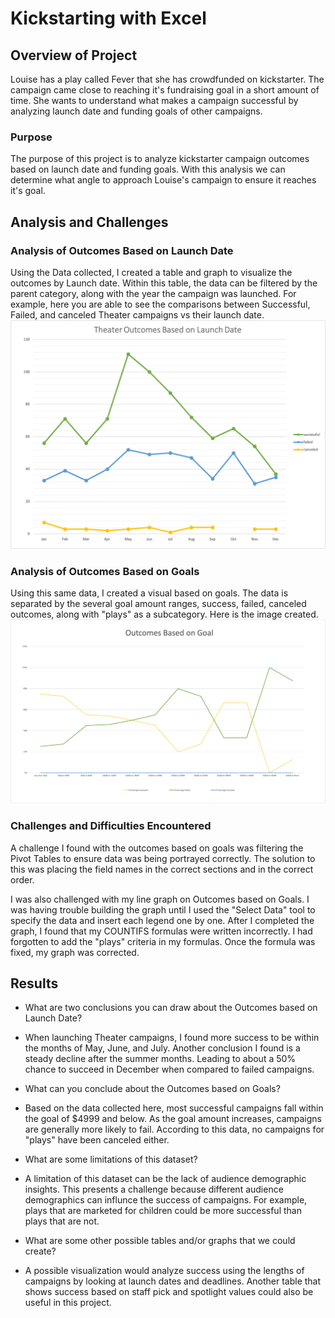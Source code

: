 # Kickstarting with Excel

## Overview of Project

Louise has a play called Fever that she has crowdfunded on kickstarter. The campaign came close to reaching it's fundraising goal in a short amount of time. She wants to understand what makes a campaign successful by analyzing launch date and funding goals of other campaigns.  

### Purpose
The purpose of this project is to analyze kickstarter campaign outcomes based on launch date and funding goals. 
With this analysis we can determine what angle to approach Louise's campaign to ensure it reaches it's goal. 

## Analysis and Challenges

### Analysis of Outcomes Based on Launch Date

Using the Data collected, I created a table and graph to visualize the outcomes by Launch date.
Within this table, the data can be filtered by the parent category, along with the year the campaign was launched. 
For example, here you are able to see the comparisons between Successful, Failed, and canceled Theater campaigns vs their launch date. 
![Theater_Outcomes_vs_Launch](Resources/Theater_Outcomes_vs_Launch.png)

### Analysis of Outcomes Based on Goals

Using this same data, I created a visual based on goals. 
The data is separated by the several goal amount ranges, success, failed, canceled outcomes, along with "plays" as a subcategory.
Here is the image created. 
![Outcomes_vs_Goals](Resources/Outcomes_vs_Goals.png)
 
### Challenges and Difficulties Encountered

A challenge I found with the outcomes based on goals was filtering the Pivot Tables to ensure data was being portrayed correctly. The solution to this was placing the field names in the correct sections and in the correct order. 

I was also challenged with my line graph on Outcomes based on Goals. I was having trouble building the graph until I used the "Select Data" tool to specify the data and insert each legend one by one. After I completed the graph, I found that my COUNTIFS formulas were written incorrectly. I had forgotten to add the "plays" criteria in my formulas. Once the formula was fixed, my graph was corrected.

## Results

- What are two conclusions you can draw about the Outcomes based on Launch Date?

* When launching Theater campaigns, I found more success to be within the months of May, June, and July. 
Another conclusion I found is a steady decline after the summer months. Leading to about a 50% chance to succeed in December when compared to failed campaigns.

- What can you conclude about the Outcomes based on Goals?

* Based on the data collected here, most successful campaigns fall within the goal of $4999 and below. 
As the goal amount increases, campaigns are generally more likely to fail. According to this data, no campaigns for "plays" have been canceled either.

- What are some limitations of this dataset?

* A limitation of this dataset can be the lack of audience demographic insights. This presents a challenge because different audience demographics can influnce the success of campaigns. For example, plays that are marketed for children could be more successful than plays that are not.  

- What are some other possible tables and/or graphs that we could create?
* A possible visualization would analyze success using the lengths of campaigns by looking at launch dates and deadlines. Another table that shows success based on staff pick and spotlight values could also be useful in this project. 
